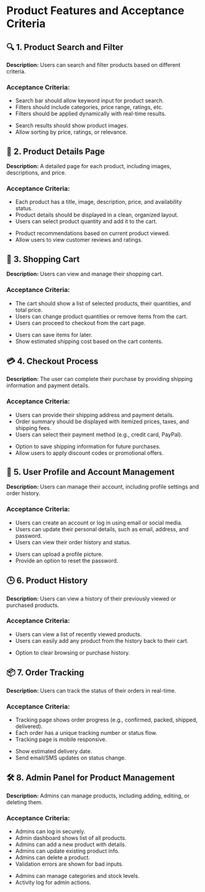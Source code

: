 <h1>Product Features and Acceptance Criteria</h1>

<!-- 1. Product Search and Filter -->
<div class="section" id="product-search">
    <h2>🔍 1. Product Search and Filter</h2>
    <p><strong>Description:</strong> Users can search and filter products based on different criteria.</p>
    <h3>Acceptance Criteria:</h3>
    <ul class="acceptance-criteria">
        <li>Search bar should allow keyword input for product search.</li>
        <li>Filters should include categories, price range, ratings, etc.</li>
        <li>Filters should be applied dynamically with real-time results.</li>
    </ul>
    <ul class="acceptance-criteria optional">
        <li>Search results should show product images.</li>
        <li>Allow sorting by price, ratings, or relevance.</li>
    </ul>
</div>

<!-- 2. Product Details Page -->
<div class="section" id="product-details">
    <h2>📄 2. Product Details Page</h2>
    <p><strong>Description:</strong> A detailed page for each product, including images, descriptions, and price.</p>
    <h3>Acceptance Criteria:</h3>
    <ul class="acceptance-criteria">
        <li>Each product has a title, image, description, price, and availability status.</li>
        <li>Product details should be displayed in a clean, organized layout.</li>
        <li>Users can select product quantity and add it to the cart.</li>
    </ul>
    <ul class="acceptance-criteria optional">
        <li>Product recommendations based on current product viewed.</li>
        <li>Allow users to view customer reviews and ratings.</li>
    </ul>
</div>

<!-- 3. Shopping Cart -->
<div class="section" id="shopping-cart">
    <h2>🛒 3. Shopping Cart</h2>
    <p><strong>Description:</strong> Users can view and manage their shopping cart.</p>
    <h3>Acceptance Criteria:</h3>
    <ul class="acceptance-criteria">
        <li>The cart should show a list of selected products, their quantities, and total price.</li>
        <li>Users can change product quantities or remove items from the cart.</li>
        <li>Users can proceed to checkout from the cart page.</li>
    </ul>
    <ul class="acceptance-criteria optional">
        <li>Users can save items for later.</li>
        <li>Show estimated shipping cost based on the cart contents.</li>
    </ul>
</div>

<!-- 4. Checkout Process -->
<div class="section" id="checkout">
    <h2>💳 4. Checkout Process</h2>
    <p><strong>Description:</strong> The user can complete their purchase by providing shipping information and payment details.</p>
    <h3>Acceptance Criteria:</h3>
    <ul class="acceptance-criteria">
        <li>Users can provide their shipping address and payment details.</li>
        <li>Order summary should be displayed with itemized prices, taxes, and shipping fees.</li>
        <li>Users can select their payment method (e.g., credit card, PayPal).</li>
    </ul>
    <ul class="acceptance-criteria optional">
        <li>Option to save shipping information for future purchases.</li>
        <li>Allow users to apply discount codes or promotional offers.</li>
    </ul>
</div>

<!-- 5. User Profile and Account Management -->
<div class="section" id="user-profile">
    <h2>👤 5. User Profile and Account Management</h2>
    <p><strong>Description:</strong> Users can manage their account, including profile settings and order history.</p>
    <h3>Acceptance Criteria:</h3>
    <ul class="acceptance-criteria">
        <li>Users can create an account or log in using email or social media.</li>
        <li>Users can update their personal details, such as email, address, and password.</li>
        <li>Users can view their order history and status.</li>
    </ul>
    <ul class="acceptance-criteria optional">
        <li>Users can upload a profile picture.</li>
        <li>Provide an option to reset the password.</li>
    </ul>
</div>

<!-- 6. Product History -->
<div class="section" id="product-history">
    <h2>🕒 6. Product History</h2>
    <p><strong>Description:</strong> Users can view a history of their previously viewed or purchased products.</p>
    <h3>Acceptance Criteria:</h3>
    <ul class="acceptance-criteria">
        <li>Users can view a list of recently viewed products.</li>
        <li>Users can easily add any product from the history back to their cart.</li>
    </ul>
    <ul class="acceptance-criteria optional">
        <li>Option to clear browsing or purchase history.</li>
    </ul>
</div>

<!-- 7. Order Tracking -->
<div class="section" id="order-tracking">
    <h2>📦 7. Order Tracking</h2>
    <p><strong>Description:</strong> Users can track the status of their orders in real-time.</p>
    <h3>Acceptance Criteria:</h3>
    <ul class="acceptance-criteria">
        <li>Tracking page shows order progress (e.g., confirmed, packed, shipped, delivered).</li>
        <li>Each order has a unique tracking number or status flow.</li>
        <li>Tracking page is mobile responsive.</li>
    </ul>
    <ul class="acceptance-criteria optional">
        <li>Show estimated delivery date.</li>
        <li>Send email/SMS updates on status change.</li>
    </ul>
</div>

<!-- 8. Admin Panel for Product Management -->
<div class="section" id="admin-panel">
    <h2>🛠️ 8. Admin Panel for Product Management</h2>
    <p><strong>Description:</strong> Admins can manage products, including adding, editing, or deleting them.</p>
    <h3>Acceptance Criteria:</h3>
    <ul class="acceptance-criteria">
        <li>Admins can log in securely.</li>
        <li>Admin dashboard shows list of all products.</li>
        <li>Admins can add a new product with details.</li>
        <li>Admins can update existing product info.</li>
        <li>Admins can delete a product.</li>
        <li>Validation errors are shown for bad inputs.</li>
    </ul>
    <ul class="acceptance-criteria optional">
        <li>Admins can manage categories and stock levels.</li>
        <li>Activity log for admin actions.</li>
    </ul>
</div>

</body>
</html>
